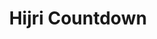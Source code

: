 ---
id: hijri
title: Hijri Countdown
url: https://hijri.wansaleh.com
thumbnail: https://res.cloudinary.com/wansaleh/image/upload/c_scale,w_600/f_auto/site-v4/projects/hijri.png
tags:
- Side Projects
- Islamic
- Tools
publishedAt: 2022-01-03T00:00:00.000Z
stack:
- Svelte
- SvelteKit
description: Countdowns for important dates in Hijri calendar.
---